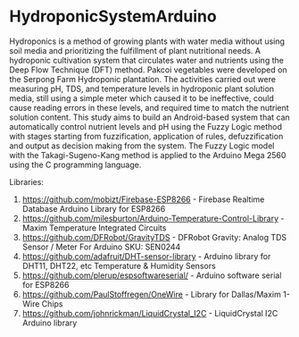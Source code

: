 # HydroponicSystemArduino
Hydroponics is a method of growing plants with water media without using soil media and prioritizing the fulfillment of plant nutritional needs. A hydroponic cultivation system that circulates water and nutrients using the Deep Flow Technique (DFT) method. Pakcoi vegetables were developed on the Serpong Farm Hydroponic plantation. The activities carried out were measuring pH, TDS, and temperature levels in hydroponic plant solution media, still using a simple meter which caused it to be ineffective, could cause reading errors in these levels, and required time to match the nutrient solution content. This study aims to build an Android-based system that can automatically control nutrient levels and pH using the Fuzzy Logic method with stages starting from fuzzification, application of rules, defuzzification and output as decision making from the system. The Fuzzy Logic model with the Takagi-Sugeno-Kang method is applied to the Arduino Mega 2560 using the C programming language.

Libraries:
1. https://github.com/mobizt/Firebase-ESP8266 - Firebase Realtime Database Arduino Library for ESP8266
2. https://github.com/milesburton/Arduino-Temperature-Control-Library - Maxim Temperature Integrated Circuits
3. https://github.com/DFRobot/GravityTDS - DFRobot Gravity: Analog TDS Sensor / Meter For Arduino SKU: SEN0244
4. https://github.com/adafruit/DHT-sensor-library - Arduino library for DHT11, DHT22, etc Temperature & Humidity Sensors
5. https://github.com/plerup/espsoftwareserial/ - Arduino software serial for ESP8266
6. https://github.com/PaulStoffregen/OneWire - Library for Dallas/Maxim 1-Wire Chips
7. https://github.com/johnrickman/LiquidCrystal_I2C - LiquidCrystal I2C Arduino library
